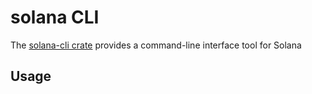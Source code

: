 # solana CLI

The [solana-cli crate](https://crates.io/crates/solana-cli) provides a command-line interface tool for Solana

## Usage
